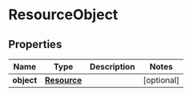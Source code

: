 
# ResourceObject

## Properties
Name | Type | Description | Notes
------------ | ------------- | ------------- | -------------
**object** | [**Resource**](Resource.md) |  |  [optional]



